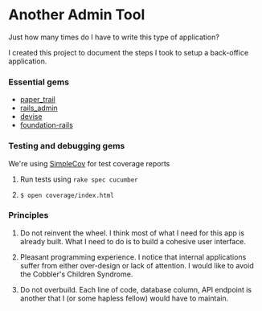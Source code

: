 Another Admin Tool
==================

Just how many times do I have to write this type of application?

I created this project to document the steps I took to setup a back-office application.

### Essential gems

* [paper_trail](https://github.com/airblade/paper_trail)
* [rails_admin](https://github.com/sferik/rails_admin)
* [devise](https://github.com/plataformatec/devise)
* [foundation-rails](https://github.com/zurb/foundation-rails)

### Testing and debugging gems

We're using [SimpleCov](https://github.com/colszowka/simplecov) for test coverage reports

1. Run tests using `rake spec cucumber`

2. `$ open coverage/index.html`

### Principles

1. Do not reinvent the wheel. I think most of what I need for this app is already built. What I need to do is to build a cohesive user interface.

2. Pleasant programming experience. I notice that internal applications suffer from either over-design or lack of attention. I would like to avoid the
Cobbler's Children Syndrome.

3. Do not overbuild. Each line of code, database column, API endpoint is another that I (or some hapless fellow) would have to maintain.
